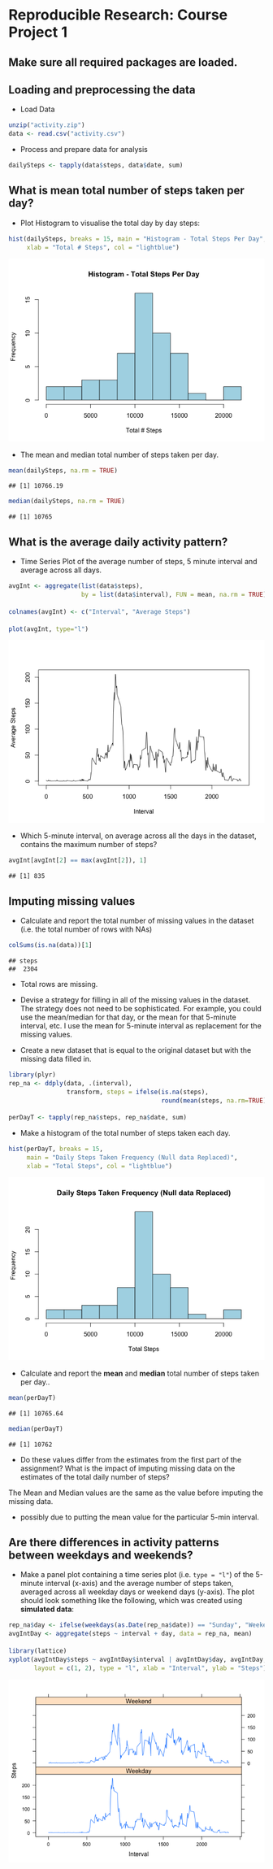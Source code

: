 # Reproducible Research: Course Project 1

## Make sure all required packages are loaded.


## Loading and preprocessing the data

* Load Data

```r
unzip("activity.zip")
data <- read.csv("activity.csv")
```

* Process and prepare data for analysis

```r
dailySteps <- tapply(data$steps, data$date, sum)
```


## What is mean total number of steps taken per day?

* Plot Histogram to visualise the total day by day steps:


```r
hist(dailySteps, breaks = 15, main = "Histogram - Total Steps Per Day", 
     xlab = "Total # Steps", col = "lightblue")
```

![](PA1_template_files/figure-html/unnamed-chunk-2-1.png)<!-- -->


* The mean and median total number of steps taken per day.

```r
mean(dailySteps, na.rm = TRUE)
```

```
## [1] 10766.19
```

```r
median(dailySteps, na.rm = TRUE)
```

```
## [1] 10765
```

## What is the average daily activity pattern?

* Time Series Plot of the average number of steps, 5 minute interval and average across all days.


```r
avgInt <- aggregate(list(data$steps), 
                    by = list(data$interval), FUN = mean, na.rm = TRUE)

colnames(avgInt) <- c("Interval", "Average Steps")

plot(avgInt, type="l")
```

![](PA1_template_files/figure-html/unnamed-chunk-4-1.png)<!-- -->

* Which 5-minute interval, on average across all the days in the dataset, contains the maximum number of steps?

```r
avgInt[avgInt[2] == max(avgInt[2]), 1]
```

```
## [1] 835
```





## Imputing missing values

* Calculate and report the total number of missing values in the dataset (i.e. the total number of rows with NAs)

```r
colSums(is.na(data))[1]
```

```
## steps 
##  2304
```
* Total rows are missing.

* Devise a strategy for filling in all of the missing values in the dataset. The strategy does not need to be sophisticated. For example, you could use the mean/median for that day, or the mean for that 5-minute interval, etc. I use the mean for 5-minute interval as replacement for the missing values.

* Create a new dataset that is equal to the original dataset but with the missing data filled in.


```r
library(plyr)
rep_na <- ddply(data, .(interval), 
                transform, steps = ifelse(is.na(steps), 
                                          round(mean(steps, na.rm=TRUE)), steps), digits = 0)

perDayT <- tapply(rep_na$steps, rep_na$date, sum)
```

* Make a histogram of the total number of steps taken each day.


```r
hist(perDayT, breaks = 15, 
     main = "Daily Steps Taken Frequency (Null data Replaced)", 
     xlab = "Total Steps", col = "lightblue")
```

![](PA1_template_files/figure-html/unnamed-chunk-8-1.png)<!-- -->

*  Calculate and report the **mean** and **median** total number of steps taken per day..


```r
mean(perDayT)
```

```
## [1] 10765.64
```

```r
median(perDayT)
```

```
## [1] 10762
```
* Do these values differ from the estimates from the first part of the assignment? What is the impact of imputing missing data on the estimates of the total daily number of steps?

The Mean and Median values are the same as the value before imputing the missing data.
* possibly due to putting the mean value for the particular 5-min interval. 

## Are there differences in activity patterns between weekdays and weekends?

* Make a panel plot containing a time series plot (i.e. `type = "l"`) of the 5-minute interval (x-axis) and the average number of steps taken, averaged across all weekday days or weekend days (y-axis). The plot should look something like the following, which was created using **simulated data**:



```r
rep_na$day <- ifelse(weekdays(as.Date(rep_na$date)) == "Sunday", "Weekend", ifelse(weekdays(as.Date(rep_na$date)) == "Saturday", "Weekend", "Weekday"))
avgIntDay <- aggregate(steps ~ interval + day, data = rep_na, mean)

library(lattice)
xyplot(avgIntDay$steps ~ avgIntDay$interval | avgIntDay$day, avgIntDay, 
       layout = c(1, 2), type = "l", xlab = "Interval", ylab = "Steps")
```

![](PA1_template_files/figure-html/unnamed-chunk-10-1.png)<!-- -->

